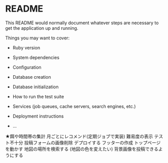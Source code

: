 # README

This README would normally document whatever steps are necessary to get the
application up and running.

Things you may want to cover:

* Ruby version

* System dependencies

* Configuration

* Database creation

* Database initialization

* How to run the test suite

* Services (job queues, cache servers, search engines, etc.)

* Deployment instructions

* ...


★餌や時間帯の集計
月ごとにレコメンド(定期ジョブで実装)
難易度の表示
テスト不十分
投稿フォームの画像削除
デプロイする
フッターの作成
トップページを動かす
地図の場所を検索する
(地図の色を変えたい)
背景画像を投稿できるようにする



   